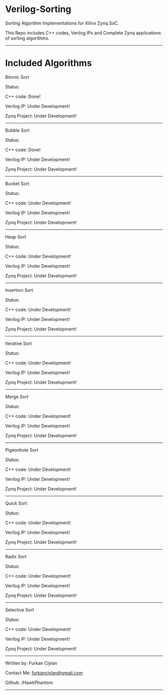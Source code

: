 # Verilog-Sorting

Sorting Algorithm Implementations for Xilinx Zynq SoC.

This Repo includes C++ codes, Verilog IPs and Complete Zynq applications of sorting algorithms.

-------------------------------------

# Included Algorithms 

Bitonic Sort

Status: 

C++ code: Done!

Verilog IP: Under Development!

Zynq Project: Under Development!

-------------------------------------

Bubble Sort

Status: 

C++ code: Done!

Verilog IP: Under Development!

Zynq Project: Under Development!

-------------------------------------

Bucket Sort 

Status: 

C++ code: Under Development!

Verilog IP: Under Development!

Zynq Project: Under Development!

-------------------------------------

Heap Sort 

Status: 

C++ code: Under Development!

Verilog IP: Under Development!

Zynq Project: Under Development!

-------------------------------------

Insertion Sort

Status: 

C++ code: Under Development!

Verilog IP: Under Development!

Zynq Project: Under Development!

-------------------------------------

Iterative Sort

Status: 

C++ code: Under Development!

Verilog IP: Under Development!

Zynq Project: Under Development!

-------------------------------------

Merge Sort

Status: 

C++ code: Under Development!

Verilog IP: Under Development!

Zynq Project: Under Development!

-------------------------------------

Pigeonhole Sort

Status: 

C++ code: Under Development!

Verilog IP: Under Development!

Zynq Project: Under Development!

-------------------------------------

Quick Sort

Status: 

C++ code: Under Development!

Verilog IP: Under Development!

Zynq Project: Under Development!

-------------------------------------

Radix Sort

Status: 

C++ code: Under Development!

Verilog IP: Under Development!

Zynq Project: Under Development!

-------------------------------------

Selective Sort

Status: 

C++ code: Under Development!

Verilog IP: Under Development!

Zynq Project: Under Development!

----------------------------------------

Written by: Furkan Ciylan

Contact Me: furkanciylan@gmail.com

Github: /HawkPhantom

----------------------------------------
